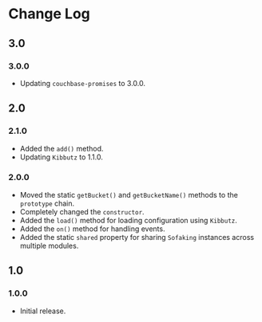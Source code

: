 # Change Log

## 3.0

### 3.0.0

  * Updating `couchbase-promises` to 3.0.0.

## 2.0

### 2.1.0

  * Added the `add()` method.
  * Updating `Kibbutz` to 1.1.0.

### 2.0.0

  * Moved the static `getBucket()` and `getBucketName()` methods to the `prototype` chain.
  * Completely changed the `constructor`.
  * Added the `load()` method for loading configuration using `Kibbutz`.
  * Added the `on()` method for handling events.
  * Added the static `shared` property for sharing `Sofaking` instances across multiple modules.

## 1.0

### 1.0.0
  * Initial release.
